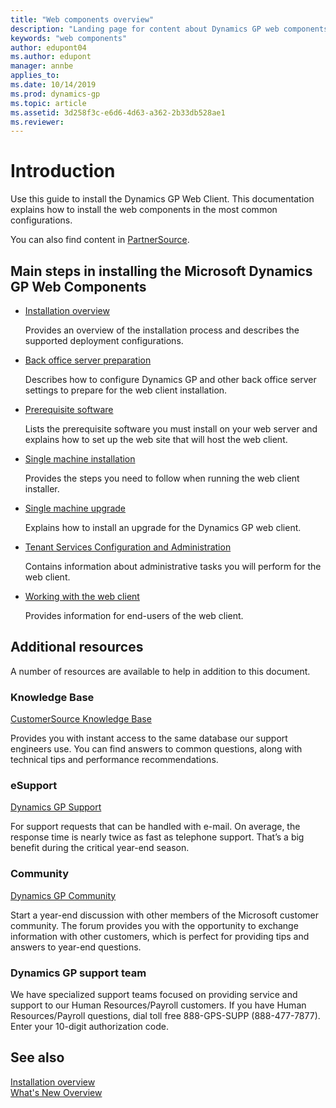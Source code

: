 ```yaml
---
title: "Web components overview"
description: "Landing page for content about Dynamics GP web components."
keywords: "web components"
author: edupont04
ms.author: edupont
manager: annbe
applies_to: 
ms.date: 10/14/2019
ms.prod: dynamics-gp
ms.topic: article
ms.assetid: 3d258f3c-e6d6-4d63-a362-2b33db528ae1
ms.reviewer: 
---
```


# Introduction

Use this guide to install the Dynamics GP Web Client. This documentation explains how to install the web components in the most common configurations.

You can also find content in [PartnerSource](https://mbs.microsoft.com/customersource/northamerica/GP/learning/documentation/system-requirements/dynamicsgpresource#gp2018rtm).

## Main steps in installing the Microsoft Dynamics GP Web Components

- [Installation overview](installation-overview.md)

    Provides an overview of the installation process and describes the supported deployment configurations.  

- [Back office server preparation](back-office-server-preparation.md)

    Describes how to configure Dynamics GP and other back office server settings to prepare for the web client installation.  

- [Prerequisite software](prerequisite-software.md)

    Lists the prerequisite software you must install on your web server and explains how to set up the web site that will host the web client.  

- [Single machine installation](single-machine-installation.md)

    Provides the steps you need to follow when running the web client installer.  

- [Single machine upgrade](single-machine-upgrade.md)

    Explains how to install an upgrade for the Dynamics GP web client.  

- [Tenant Services Configuration and Administration](tenant-services-config-admin.md)

    Contains information about administrative tasks you will perform for the web client.  

- [Working with the web client](working-with-the-web-client.md)

    Provides information for end-users of the web client.  

## Additional resources

A number of resources are available to help in addition to this document.

### Knowledge Base

[CustomerSource Knowledge Base](https://mbs.microsoft.com/customersource/northamerica/search/Pages/resultskb.aspx)

Provides you with instant access to the same database our support engineers use. You can find answers to common questions, along with technical tips and performance recommendations.

### eSupport

[Dynamics GP Support](https://mbs.microsoft.com/customersource/northamerica/GP/support)

For support requests that can be handled with e-mail. On average, the response time is nearly twice as fast as telephone support. That’s a big benefit during the critical year-end season.

### Community

[Dynamics GP Community](https://community.dynamics.com/gp)

Start a year-end discussion with other members of the Microsoft customer community. The forum provides you with the opportunity to exchange information with other customers, which is perfect for providing tips and answers to year-end questions.

### Dynamics GP support team

We have specialized support teams focused on providing service and support to our Human Resources/Payroll customers. If you have Human Resources/Payroll questions, dial toll free 888-GPS-SUPP (888-477-7877). Enter your 10-digit authorization code.

## See also

[Installation overview](installation-overview.md)  
[What's New Overview](../whats-new/introduction.md)  
